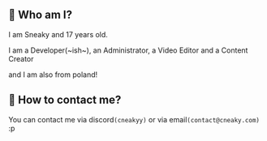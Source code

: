 ## 🫠 Who am I?
I am Sneaky and 17 years old.

I am a Developer(~ish~), an Administrator, a Video Editor and a Content Creator

and I am also from poland!

## 📨 How to contact me?
You can contact me via discord`(cneakyy)` or via email`(contact@cneaky.com)` :p

<!--
**Cneaky/Cneaky** is a ✨ _special_ ✨ repository because its `README.md` (this file) appears on your GitHub profile.

Here are some ideas to get you started:

- 🔭 I’m currently working on ...
- 🌱 I’m currently learning ...
- 👯 I’m looking to collaborate on ...
- 🤔 I’m looking for help with ...
- 💬 Ask me about ...
- 📫 How to reach me: ...
- 😄 Pronouns: ...
- ⚡ Fun fact: ...
-->
